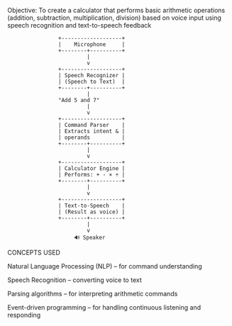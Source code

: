 Objective: To create a calculator that performs basic arithmetic operations (addition, subtraction, multiplication, division) based on voice input using speech recognition and text-to-speech feedback

                    +-------------------+
                    |    Microphone     |
                    +--------+----------+
                             |
                             v
                    +-------------------+
                    | Speech Recognizer |
                    | (Speech to Text)  |
                    +--------+----------+
                             |
                    "Add 5 and 7"
                             |
                             v
                    +-------------------+
                    | Command Parser    |
                    | Extracts intent & |
                    | operands          |
                    +--------+----------+
                             |
                             v
                    +-------------------+
                    | Calculator Engine |
                    | Performs: + - × ÷ |
                    +--------+----------+
                             |
                             v
                    +-------------------+
                    | Text-to-Speech    |
                    | (Result as voice) |
                    +--------+----------+
                             |
                             v
                         🔊 Speaker





CONCEPTS USED

Natural Language Processing (NLP) – for command understanding

Speech Recognition – converting voice to text

Parsing algorithms – for interpreting arithmetic commands

Event-driven programming – for handling continuous listening and responding
